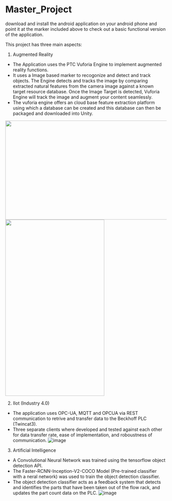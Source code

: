 # Master_Project

download and install the android application on your android phone and point it at the marker included above to check out a basic functional version of the application. 

This project has three main aspects:
1. Augmented Reality
  - The Application uses the PTC Vuforia Engine to implement augmented reality functions. 
  - It uses a Image based marker to recogonize and detect and track objects. The Engine detects and tracks the image by comparing extracted natural features from the camera image against a known target resource database. Once the Image Target is detected, Vuforia Engine will track the image and augment your content seamlessly.
  - The vuforia engine offers an cloud base feature extraction platform using which a database can be created and this database can then be packaged and downloaded into Unity.

<p float="left">
<img src="https://user-images.githubusercontent.com/62331013/113193892-c6843180-9260-11eb-8797-1cda541b5c0f.png" width="550" height="309"> 
<img src="https://user-images.githubusercontent.com/62331013/113269011-51ecd980-92d8-11eb-9182-5f413c9957e7.jpg" width="309" height="550">
</p>




2. IIot (Industry 4.0)
  - The application uses OPC-UA, MQTT and OPCUA via REST communication to retrive and transfer data to the Beckhoff PLC (Twincat3).
  - Three separate clients where developed and tested against each other for data transfer rate, ease of implementation, and roboustness of communication.
![image](https://user-images.githubusercontent.com/62331013/113193738-9b99dd80-9260-11eb-9bad-c937daf97dff.png)

3. Artificial Intelligence
  - A Convolutional Neural Network was trained using the tensorflow object detection API. 
  - The Faster-RCNN-Inception-V2-COCO Model (Pre-trained classifier with a neral network) was used to train the object detection classifier.
  -  The object detection classifier acts as a feedback system that detects and identifies the parts that have been taken out of the flow rack, and updates the part count data on the PLC.
![image](https://user-images.githubusercontent.com/62331013/113193997-e6b3f080-9260-11eb-9f99-66dddb856916.png)

